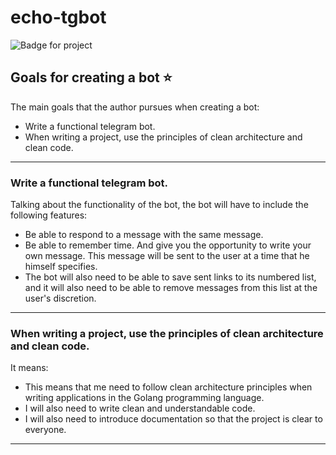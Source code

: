 # echo-tgbot

![Badge for project ](https://github.com/user-attachments/assets/9ff9c410-e129-4652-b0b9-7f2a204f916c)


## Goals for creating a bot :star:

The main goals that the author pursues when creating a bot:
+ Write a functional telegram bot. 
+ When writing a project, use the principles of clean architecture and clean 
code.

---

### Write a functional telegram bot.

Talking about the functionality of the bot, the bot 
will have to include the following features:
+ Be able to respond to a message with the same message.
+ Be able to remember time. And give you the opportunity to
write your own message. This message will be sent to the 
user at a time that he himself specifies.
+ The bot will also need to be able to save sent links to 
its numbered list, and it will also need to be able to 
remove messages from this list at the user's discretion.

---

### When writing a project, use the principles of clean architecture and clean code.

It means:
+ This means that me need to follow clean architecture principles when writing applications in the Golang programming language.
+ I will also need to write clean and understandable code.
+ I will also need to introduce documentation so that the project is clear to everyone.

---
